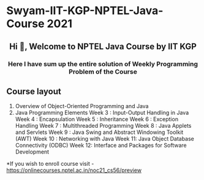 # Swyam-IIT-KGP-NPTEL-Java-Course **2021**

<h2 align="center">Hi 👋, Welcome to NPTEL Java Course by IIT KGP </h1>
<h3 align="center">Here I have sum up the entire solution of Weekly Programming Problem of the Course </h3>

## Course layout

1. Overview of Object-Oriented Programming and Java
2. Java Programming Elements
Week 3  :  Input-Output Handling in Java
Week 4  :  Encapsulation
Week 5  :  Inheritance
Week 6  :  Exception Handling 
Week 7  :  Multithreaded Programming 
Week 8  :  Java Applets and Servlets 
Week 9  :  Java Swing and Abstract Windowing Toolkit (AWT)
Week 10 : Networking with Java
Week 11:  Java Object Database Connectivity (ODBC)
Week 12:  Interface and Packages for Software Development

*If you wish to enroll course visit - https://onlinecourses.nptel.ac.in/noc21_cs56/preview
